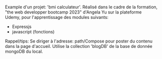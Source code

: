 Example d'un projet: 'bmi calculateur'.
Réalisé dans le cadre de la formation, "the web developper bootcamp 2023" d'Angela Yu sur la plateforme Udemy, pour l'apprentissage des modules suivants:
- Expressjs
- javascript (fonctions)

Rappel/tips:
Se diriger à l'adresse: path/Compose pour poster du contenu dans la page d'accueil.
Utilise la collection 'blogDB' de la base de donnée mongoDB du local.
